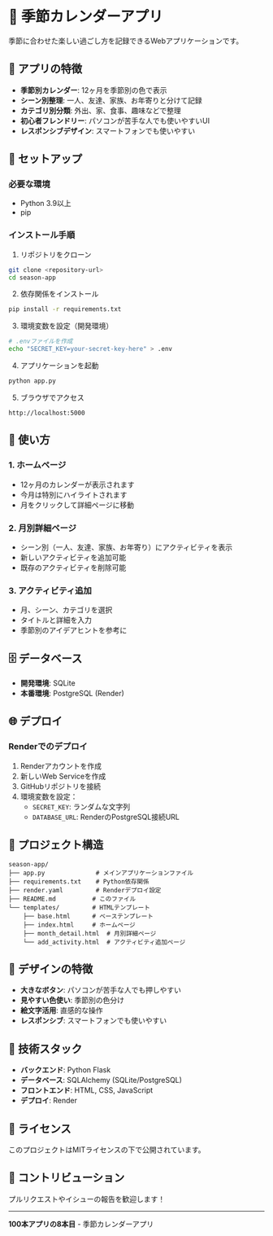 # 🌸 季節カレンダーアプリ

季節に合わせた楽しい過ごし方を記録できるWebアプリケーションです。

## 🎯 アプリの特徴

- **季節別カレンダー**: 12ヶ月を季節別の色で表示
- **シーン別整理**: 一人、友達、家族、お年寄りと分けて記録
- **カテゴリ別分類**: 外出、家、食事、趣味などで整理
- **初心者フレンドリー**: パソコンが苦手な人でも使いやすいUI
- **レスポンシブデザイン**: スマートフォンでも使いやすい

## 🚀 セットアップ

### 必要な環境
- Python 3.9以上
- pip

### インストール手順

1. リポジトリをクローン
```bash
git clone <repository-url>
cd season-app
```

2. 依存関係をインストール
```bash
pip install -r requirements.txt
```

3. 環境変数を設定（開発環境）
```bash
# .envファイルを作成
echo "SECRET_KEY=your-secret-key-here" > .env
```

4. アプリケーションを起動
```bash
python app.py
```

5. ブラウザでアクセス
```
http://localhost:5000
```

## 📱 使い方

### 1. ホームページ
- 12ヶ月のカレンダーが表示されます
- 今月は特別にハイライトされます
- 月をクリックして詳細ページに移動

### 2. 月別詳細ページ
- シーン別（一人、友達、家族、お年寄り）にアクティビティを表示
- 新しいアクティビティを追加可能
- 既存のアクティビティを削除可能

### 3. アクティビティ追加
- 月、シーン、カテゴリを選択
- タイトルと詳細を入力
- 季節別のアイデアヒントを参考に

## 🗄️ データベース

- **開発環境**: SQLite
- **本番環境**: PostgreSQL (Render)

## 🌐 デプロイ

### Renderでのデプロイ

1. Renderアカウントを作成
2. 新しいWeb Serviceを作成
3. GitHubリポジトリを接続
4. 環境変数を設定：
   - `SECRET_KEY`: ランダムな文字列
   - `DATABASE_URL`: RenderのPostgreSQL接続URL

## 📁 プロジェクト構造

```
season-app/
├── app.py              # メインアプリケーションファイル
├── requirements.txt    # Python依存関係
├── render.yaml         # Renderデプロイ設定
├── README.md          # このファイル
└── templates/         # HTMLテンプレート
    ├── base.html      # ベーステンプレート
    ├── index.html     # ホームページ
    ├── month_detail.html  # 月別詳細ページ
    └── add_activity.html  # アクティビティ追加ページ
```

## 🎨 デザインの特徴

- **大きなボタン**: パソコンが苦手な人でも押しやすい
- **見やすい色使い**: 季節別の色分け
- **絵文字活用**: 直感的な操作
- **レスポンシブ**: スマートフォンでも使いやすい

## 🔧 技術スタック

- **バックエンド**: Python Flask
- **データベース**: SQLAlchemy (SQLite/PostgreSQL)
- **フロントエンド**: HTML, CSS, JavaScript
- **デプロイ**: Render

## 📝 ライセンス

このプロジェクトはMITライセンスの下で公開されています。

## 🤝 コントリビューション

プルリクエストやイシューの報告を歓迎します！

---

**100本アプリの8本目** - 季節カレンダーアプリ 